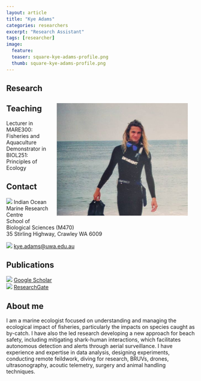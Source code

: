 ```yaml
---
layout: article
title: "Kye Adams"
categories: researchers
excerpt: "Research Assistant"
tags: [researcher]
image:
  feature: 
  teaser: square-kye-adams-profile.png
  thumb: square-kye-adams-profile.png
---
```

## Research

<img class="philprofile" src='/images/square-kye-adams-profile.png' align='right' width="350" hspace="20" vspace="10">


## Teaching
Lecturer in MARE300: Fisheries and Aquaculture 
Demonstrator in BIOL251: Principles of Ecology

## Contact
<img src='/images/icons/building-regular.svg' width="15px"> Indian Ocean Marine Research Centre <br>
School of Biological Sciences (M470)<br>
35 Stirling Highway, Crawley WA 6009</p>

<img src='/images/icons/envelope-regular.svg' width="15px"> <a href="mailto:kye.adams@uwa.edu.au"> kye.adams@uwa.edu.au</a><br>

## Publications
<img src='/images/icons/google-brands.svg' width="15px"> <a href="https://scholar.google.com/citations?user=HzrnijAAAAAJ&hl=en&oi=ao">Google Scholar</a><br>
<img src='/images/icons/researchgate-brands.svg' width="15px"> <a href="https://www.researchgate.net/profile/Kye_Adams"> ResearchGate</a><br>

## About me

I am a marine ecologist focused on understanding and managing the ecological impact of fisheries, particularly the impacts on species caught as by-catch. I have also the led research developing a new approach for beach safety, including mitigating shark-human interactions, which facilitates autonomous detection and alerts through aerial surveillance. I have experience and expertise in data analysis, designing experiments, conducting remote feildwork, diving for research, BRUVs, drones, ultrasonography, acoutic telemetry, surgery and animal handling techniques.  
